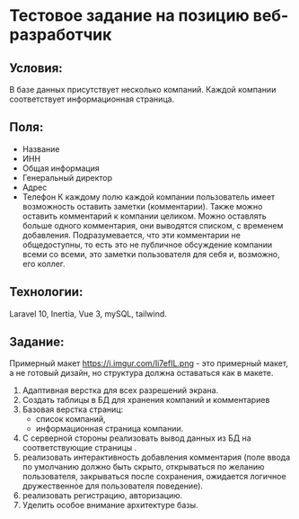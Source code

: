# Тестовое задание на позицию веб-разработчик

## Условия:
В базе данных присутствует несколько компаний. Каждой компании соответствует информационная страница.

## Поля:
- Название 
- ИНН
- Общая информация
- Генеральный директор
- Адрес
- Телефон
К каждому полю каждой компании пользователь имеет возможность оставить заметки (комментарии). 
Также можно оставить комментарий к компании целиком. 
Можно оставлять больше одного комментария, они выводятся списком, с временем добавления.
Подразумевается, что эти комментарии не общедоступны, то есть это не публичное обсуждение компании всеми со всеми, это заметки пользователя для себя и, возможно, его коллег.

## Технологии:
Laravel 10, Inertia, Vue 3, mySQL, tailwind.

## Задание:
Примерный макет https://i.imgur.com/Ii7efIL.png - это примерный макет, а не готовый дизайн, но структура должна оставаться как в макете.
1.	Адаптивная верстка для всех разрешений экрана.
2.	Cоздать таблицы в БД для хранения компаний и комментариев
3.	Базовая верстка страниц:
    - список компаний,
    - информационная страница компании.
4.	С серверной стороны реализовать вывод данных из БД на соответствующие страницы .
5.	реализовать интерактивность добавления комментария (поле ввода по умолчанию должно быть скрыто, открываться по желанию пользователя, закрываться после сохранения, ожидается логичное дружественное для пользователя поведение).
6.	реализовать регистрацию, авторизацию.
7.	Уделить особое внимание архитектуре базы.